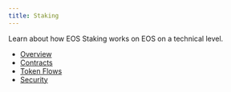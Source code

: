 ```yaml
---
title: Staking
---
```


<head>
    <title>Staking</title>
</head>

Learn about how EOS Staking works on EOS on a technical level.

- [Overview](./01_overview.md)
- [Contracts](./10_contracts.md)
- [Token Flows](./20_token-flows.md)
- [Security](./30_security.md)